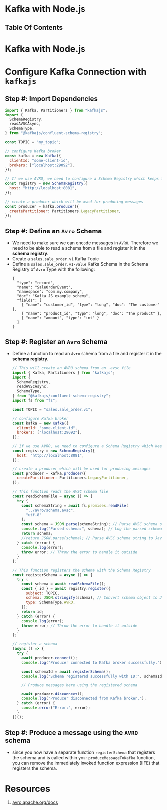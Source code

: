 # Kafka with Node.js

## Table Of Contents

# Kafka with Node.js

# Configure Kafka Connection with `kafkajs`

## Step #: Import Dependencies

```js
import { Kafka, Partitioners } from "kafkajs";
import {
  SchemaRegistry,
  readAVSCAsync,
  SchemaType,
} from "@kafkajs/confluent-schema-registry";

const TOPIC = "my_topic";

// configure Kafka broker
const kafka = new Kafka({
  clientId: "some-client-id",
  brokers: ["localhost:29092"],
});

// If we use AVRO, we need to configure a Schema Registry which keeps track of the schema
const registry = new SchemaRegistry({
  host: "http://localhost:8081",
});

// create a producer which will be used for producing messages
const producer = kafka.producer({
  createPartitioner: Partitioners.LegacyPartitioner,
});
```

## Step #: Define an `Avro` Schema

- We need to make sure we can encode messages in `AVRO`. Therefore we need to be able to read a schema from a file and register it in the **schema registry**.
- Create a `sales.sale_order.v1` Kafka Topic
- Define a `sales.sale_order.v1-value` Kafka Schema in the Schema Registry of `Avro` Type with the following:
  ```avsc
  {
    "type": "record",
    "name": "SaleOrderEvent",
    "namespace": "com.my.company",
    "doc": "Kafka JS example schema",
    "fields": [
      { "name": "customer_id", "type": "long", "doc": "The customer" },
      { "name": "product_id", "type": "long", "doc": "The product" },
      { "name": "amount", "type": "int" }
    ]
  }
  ```

## Step #: Register an `Avro` Schema

- Define a function to read an `Avro` schema from a file and register it in the **schema registry**.

  ```js
  // This will create an AVRO schema from an .avsc file
  import { Kafka, Partitioners } from "kafkajs";
  import {
    SchemaRegistry,
    readAVSCAsync,
    SchemaType,
  } from "@kafkajs/confluent-schema-registry";
  import fs from "fs";

  const TOPIC = "sales.sale_order.v1";

  // configure Kafka broker
  const kafka = new Kafka({
    clientId: "some-client-id",
    brokers: ["localhost:29092"],
  });

  // If we use AVRO, we need to configure a Schema Registry which keeps track of the schema
  const registry = new SchemaRegistry({
    host: "http://localhost:8081",
  });

  // create a producer which will be used for producing messages
  const producer = kafka.producer({
    createPartitioner: Partitioners.LegacyPartitioner,
  });

  // This function reads the AVSC schema file
  const readSchemaFile = async () => {
    try {
      const schemaString = await fs.promises.readFile(
        "../avro/schema.avsc",
        "utf-8"
      );
      const schema = JSON.parse(schemaString); // Parse AVSC schema string to JavaScript object
      console.log("Parsed schema:", schema); // Log the parsed schema
      return schema;
      //return JSON.parse(schema); // Parse AVSC schema string to JavaScript object
    } catch (error) {
      console.log(error);
      throw error; // Throw the error to handle it outside
    }
  };

  // This function registers the schema with the Schema Registry
  const registerSchema = async () => {
    try {
      const schema = await readSchemaFile();
      const { id } = await registry.register({
        subject: TOPIC,
        schema: JSON.stringify(schema), // Convert schema object to JSON string
        type: SchemaType.AVRO,
      });
      return id;
    } catch (error) {
      console.log(error);
      throw error; // Throw the error to handle it outside
    }
  };

  // register a schema
  (async () => {
    try {
      await producer.connect();
      console.log("Producer connected to Kafka broker successfully.");

      const schemaId = await registerSchema();
      console.log("Schema registered successfully with ID:", schemaId);

      // Produce messages here using the registered schema

      await producer.disconnect();
      console.log("Producer disconnected from Kafka broker.");
    } catch (error) {
      console.error("Error:", error);
    }
  })();
  ```

## Step #: Produce a message using the `AVRO` schema

- since you now have a separate function `registerSchema` that registers the schema and is called within your `produceMessageToKafka` function, you can remove the immediately invoked function expression (IIFE) that registers the schema.

# Resources

1. [avro.apache.org/docs](https://avro.apache.org/docs/1.11.1/specification/_print/)
